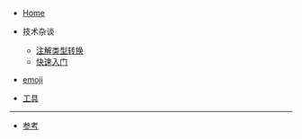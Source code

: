 <!-- 左侧目录 -->

- [Home](./)

- 技术杂谈
  - [注解类型转换](docs/other/fastJson的@JSONField和jackson的@JsonSerialize中using使用.md)
  - [快速入门](quick-start.md)

- [emoji](emoji-list.md)
- [工具](docs/tools/tool_readme.md)
---

- [参考](reference-resources.md)